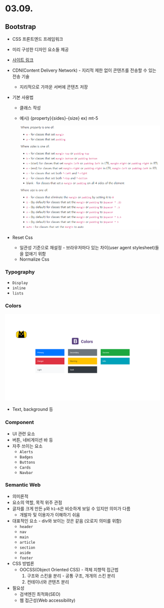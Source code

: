 # 03.09.

## Bootstrap

- CSS 프론트엔드 프레임워크
- 미리 구성한 디자인 요소들 제공
- [사이트 링크](https://getbootstrap.com/)
- CDN(Content Delivery Network) - 지리적 제한 없이 콘텐츠를 전송할 수 있는 전송 기술
    - 지리적으로 가까운 서버에 콘텐츠 저장
- 기본 사용법
    - 클래스 작성
    - 예시) {property}{sides}-{size} ex) mt-5
        
        ![Untitled](03%2009%202f48c11cd9a848389e2539ce97f432e7/Untitled.png)
        
- Reset Css
    - 일관성 기준으로 재설정 - 브라우저마다 있는 차이(user agent stylesheet)들을 없애기 위함
    - Normalize Css
    

### Typography

- `Display`
- `inline`
- `lists`

### Colors

![Untitled](03%2009%202f48c11cd9a848389e2539ce97f432e7/Untitled%201.png)

- Text, background 등

### Component

- UI 관련 요소
- 버튼, 네비게이션 바 등
- 자주 쓰이는 요소
    - `Alerts`
    - `Badges`
    - `Buttons`
    - `Cards`
    - `Navbar`

### Semantic Web

- 의미론적
- 요소의 역할, 목적 위주 관점
- 글자를 크게 만든 `p`와 `h1~6`은 비슷하게 보일 수 있지만 의미가 다름
    - 개발자 및 이용자가 이해하기 쉬움
- 대표적인 요소 - div와 보이는 것은 같음 (오로지 의미를 위함)
    - `header`
    - `nav`
    - `main`
    - `article`
    - `section`
    - `aside`
    - `footer`
- CSS 방법론
    - OOCSS(Object Oriented CSS) - 객체 지향적 접근법
        1. 구조와 스킨을 분리 - 공통 구조, 개개의 스킨 분리
        2. 컨테이너와 콘텐츠 분리
- 필요성
    - 검색엔진 최적화(SEO)
    - 웹 접근성(Web accessibility)